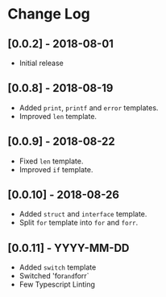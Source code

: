 # Change Log

## [0.0.2] - 2018-08-01

- Initial release

## [0.0.8] - 2018-08-19
- Added `print`, `printf` and `error` templates.
- Improved `len` template.

## [0.0.9] - 2018-08-22
- Fixed `len` template.
- Improved `if` template.

## [0.0.10] - 2018-08-26
- Added `struct` and `interface` template.
- Split `for` template into `for` and `forr`.

## [0.0.11] - YYYY-MM-DD
- Added `switch` template
- Switched 'for` and `forr`
- Few Typescript Linting
